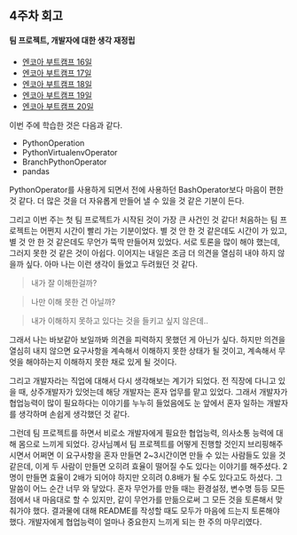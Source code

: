 ## 4주차 회고
#### 팀 프로젝트, 개발자에 대한 생각 재정립

- [엔코아 부트캠프 16일](https://mingk42.github.io/bloGit/%EC%97%94%EC%BD%94%EC%95%84-%EB%B6%80%ED%8A%B8%EC%BA%A0%ED%94%84-16%EC%9D%BC%EC%B0%A8/)
- [엔코아 부트캠프 17일](https://mingk42.github.io/bloGit/%EC%97%94%EC%BD%94%EC%95%84-%EB%B6%80%ED%8A%B8%EC%BA%A0%ED%94%84-17%EC%9D%BC%EC%B0%A8/)
- [엔코아 부트캠프 18일](https://mingk42.github.io/bloGit/%EC%97%94%EC%BD%94%EC%95%84-%EB%B6%80%ED%8A%B8%EC%BA%A0%ED%94%84-18%EC%9D%BC%EC%B0%A8/)
- [엔코아 부트캠프 19일](https://mingk42.github.io/bloGit/%EC%97%94%EC%BD%94%EC%95%84-%EB%B6%80%ED%8A%B8%EC%BA%A0%ED%94%84-19%EC%9D%BC%EC%B0%A8/)
- [엔코아 부트캠프 20일](https://mingk42.github.io/bloGit/%EC%97%94%EC%BD%94%EC%95%84-%EB%B6%80%ED%8A%B8%EC%BA%A0%ED%94%84-20%EC%9D%BC%EC%B0%A8/)

이번 주에 학습한 것은 다음과 같다.

- PythonOperation
- PythonVirtualenvOperator
- BranchPythonOperator
- pandas

PythonOperator를 사용하게 되면서 전에 사용하던 BashOperator보다 마음이 편한 것 같다. 더 많은 것을 더 자유롭게 만들어 낼 수 있을 것 같은 기분이 든다. 

그리고 이번 주는 첫 팀 프로젝트가 시작된 것이 가장 큰 사건인 것 같다! 처음하는 팀 프로젝트는 어쩐지 시간이 빨리 가는 기분이었다. 별 것 안 한 것 같은데도 시간이 가 있고, 별 것 안 한 것 같은데도 무언가 뚝딱 만들어져 있었다. 서로 토론을 많이 해야 했는데, 그러지 못한 것 같은 것이 아쉽다. 이어지는 내일은 조금 더 의견을 열심히 내야 하지 않을까 싶다. 아마 나는 이런 생각이 들었고 두려웠던 것 같다.
> 내가 잘 이해한걸까? 

> 나만 이해 못한 건 아닐까? 

> 내가 이해하지 못하고 있다는 것을 들키고 싶지 않은데..

그래서 나는 바보같아 보일까봐 의견을 피력하지 못했던 게 아닌가 싶다. 하지만 의견을 열심히 내지 않으면 요구사항을 계속해서 이해하지 못한 상태가 될 것이고, 계속해서 무엇을 해야하는지 이해하지 못한 채로 있게 될 것이다.

그리고 개발자라는 직업에 대해서 다시 생각해보는 계기가 되었다. 전 직장에 다니고 있을 때, 상주개발자가 있엇는데 해당 개발자는 혼자 업무를 맡고 있었다. 그래서 개발자가 협업능력이 많이 필요하다는 이야기를 누누히 들었음에도 눈 앞에서 혼자 일하는 개발자를 생각하며 손쉽게 생각했던 것 같다. 

그런데 팀 프로젝트를 하면서 비로소 개발자에게 필요한 협업능력, 의사소통 능력에 대해 몸으로 느끼게 되었다. 강사님꼐서 팀 프로젝트를 어떻게 진행할 것인지 브리핑해주시면서 어쩌면 이 요구사항을 혼자 만들면 2~3시간이면 만들 수 있는 사람들도 있을 것 같은데, 이게 두 사람이 만들면 오히려 효율이 떨어질 수도 있다는 이야기를 해주셨다. 2명이 만들면 효율이 2배가 되어야 하지만 오히려 0.8배가 될 수도 있다고도 하셨다. 그 말씀이 어느 순간 너무 와 닿았다. 혼자 무언가를 만들 때는 환경설정, 변수명 등등 모든 점에서 내 마음대로 할 수 있지만, 같이 무언가를 만듦으로써 그 모든 것을 토론해서 맞춰가야 했다. 결과물에 대해 README를 작성할 때도 모두가 마음에 드는지 토론해야 했다. 개발자에게 협업능력이 얼마나 중요한지 느끼게 되는 한 주의 마무리였다.
